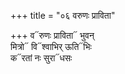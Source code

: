 +++
title = "०६ वरुणः प्राविता"

+++
व᳓रुणः प्राविता᳓ भुवन्  
मित्रो᳓ वि᳓श्वाभिर् ऊति᳓भिः  
क᳓रतां नः सुरा᳓धसः